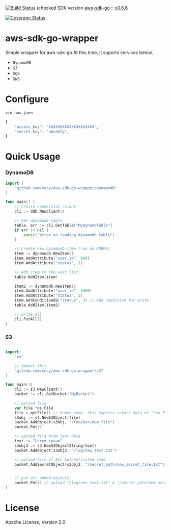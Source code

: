 [![Build Status](https://drone.io/github.com/evalphobia/aws-sdk-go-wrapper/status.png)](https://drone.io/github.com/evalphobia/aws-sdk-go-wrapper/latest)
(checked SDK version [aws-sdk-go](https://github.com/awslabs/aws-sdk-go/) :: [v0.6.6](https://github.com/awslabs/aws-sdk-go/tree/v0.6.6)

[![Coverage Status](https://coveralls.io/repos/evalphobia/aws-sdk-go-wrapper/badge.svg?branch=master)](https://coveralls.io/r/evalphobia/aws-sdk-go-wrapper?branch=master)


# aws-sdk-go-wrapper
Simple wrapper for aws-sdk-go
At this time, it suports services below,
- `DynamoDB`
- `S3`
- `SQS`
- `SNS`

# Configure

```sh
vim aws.json

{
    "access_key": "XXXXXXXXXXXXXXXXXXXX",
    "secret_key": "abcdefg",
}

```

# Quick Usage

### DynamoDB

```go
import (
    "github.com/cnry/aws-sdk-go-wrapper/dynamodb"
)

func main() {
    // Create connection client
    cli := ddb.NewClient()

    // Get dynamodb table
    table, err := cli.GetTable("MyDynamoTable")
    if err != nil {
        panic("error on loading dynamodb table")
    }

    // Create new dynamodb item (row on RDBMS)
    item := dynamodb.NewItem()
    item.AddAttribute("user_id", 999)
    item.AddAttribute("status", 1)

    // Add item to the wait list.
    table.AddItem(item)

    item2 := dynamodb.NewItem()
    item.AddAttribute("user_id", 1000)
    item.AddAttribute("status", 2)
    item.AddConditionEQ("status", 3) // Add condition for write
    table.AddItem(item2)

    // write all
    cli.PutAll()
}
```

### S3

```go

import(
    "os"

    // import this
    "github.com/cnry/aws-sdk-go-wrapper/s3"
)

func main(){
    cli := s3.NewClient()
    bucket := cli.GetBucket("MyBucket")

    // upload file
    var file *os.File
    file = getFile() // dummy code. this expects return data of "*os.File", like from POST form.
    s3obj := s3.NewS3Object(file)
    bucket.AddObject(s3obj, "/foo/bar/new_file")
    bucket.Put()

    // upload file from text data
    text := "Lorem ipsum"
    s3obj2 := s3.NewS3ObjectString(text)
    bucket.AddObject(s3obj2, "/log/new_text.txt")

    // upload file of ACL authenticated-read
    bucket.AddSecretObject(s3obj2, "/secret_path/new_secret_file.txt")


    // put all added objects.
    bucket.Put() // upload "/log/new_text.txt" & "/secret_path/new_secret_file.txt"
}
```



# License

Apache License, Version 2.0
